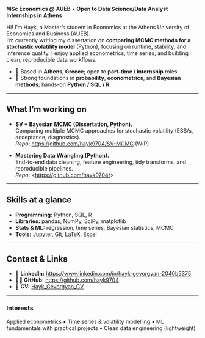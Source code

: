 **MSc Economics @ AUEB** • **Open to Data Science/Data Analyst Internships in Athens**

Hi! I’m Hayk, a Master’s student in Economics at the Athens University of Economics and Business (AUEB).  
I’m currently writing my dissertation on **comparing MCMC methods for a stochastic volatility model** (Python), focusing on runtime, stability, and inference quality. I enjoy applied econometrics, time series, and building clean, reproducible data workflows.

- 📍 Based in **Athens, Greece**; open to **part-time / internship** roles.
- 🧠 Strong foundations in **probability**, **econometrics**, and **Bayesian methods**; hands-on **Python / SQL / R**.

---

## What I’m working on
- **SV + Bayesian MCMC (Dissertation, Python).**  
  Comparing multiple MCMC approaches for stochastic volatility (ESS/s, acceptance, diagnostics).  
  _Repo_: <https://github.com/hayk9704/SV-MCMC> (WIP)

- **Mastering Data Wrangling (Python).**  
  End-to-end data cleaning, feature engineering, tidy transforms, and reproducible pipelines.  
  _Repo_: <https://github.com/hayk9704/<data-wrangling-repo>>

---

## Skills at a glance
- **Programming:** Python, SQL, R  
- **Libraries:** pandas, NumPy, SciPy, matplotlib  
- **Stats & ML:** regression, time series, Bayesian statistics, MCMC  
- **Tools:** Jupyter, Git, LaTeX, Excel

---

## Contact & Links
- 💼 **LinkedIn:** <https://www.linkedin.com/in/hayk-gevorgyan-2040b5375>  
- 🧑‍💻 **GitHub:** <https://github.com/hayk9704>  
- 📄 **CV:** [Hayk_Gevorgyan_CV](https://github.com/hayk9704/Hayk9704/blob/83831daa58004a1cb42a16699d7c00760ab6c8f2/CV_Hayk_Gevorgyan.pdf)

---

### Interests
Applied econometrics • Time series & volatility modelling • ML fundamentals with practical projects • Clean data engineering (lightweight)

